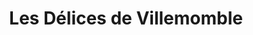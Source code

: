 ---
title: "Les Délices de Villemomble"
url: /villemomble/les-delices-de-villemomble/
shop: boulangerie
---